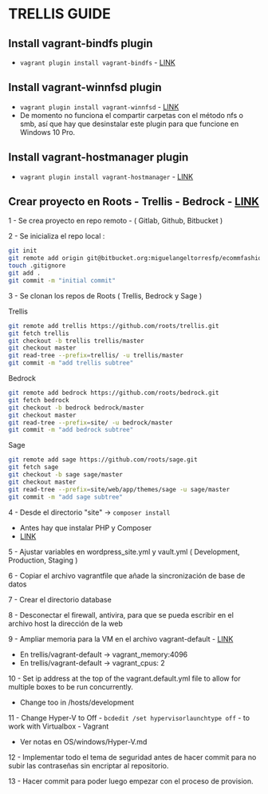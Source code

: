 # TRELLIS GUIDE

## Install vagrant-bindfs plugin

* `vagrant plugin install vagrant-bindfs` - [LINK](https://github.com/gael-ian/vagrant-bindfs)

## Install vagrant-winnfsd plugin

* `vagrant plugin install vagrant-winnfsd` - [LINK](https://github.com/winnfsd/vagrant-winnfsd)
* De momento no funciona el compartir carpetas con el método nfs o smb, así que hay que desinstalar este plugin para que funcione en Windows 10 Pro.

## Install vagrant-hostmanager plugin

* `vagrant plugin install vagrant-hostmanager` - [LINK](https://github.com/devopsgroup-io/vagrant-hostmanager)

## Crear proyecto en Roots - Trellis - Bedrock - [LINK](http://chrisknightindustries.com/2015/11/24/git-subtrees-for-trellis-workflow.html)

1 - Se crea proyecto en repo remoto - ( Gitlab, Github, Bitbucket )

2 - Se inicializa el repo local :

  ```bash
  git init
  git remote add origin git@bitbucket.org:miguelangeltorresfp/ecommfashion.es.git
  touch .gitignore
  git add .
  git commit -m "initial commit"
  ```

3 - Se clonan los repos de Roots ( Trellis, Bedrock y Sage )

Trellis

```bash
git remote add trellis https://github.com/roots/trellis.git
git fetch trellis
git checkout -b trellis trellis/master
git checkout master
git read-tree --prefix=trellis/ -u trellis/master
git commit -m "add trellis subtree"
```

Bedrock

```bash
git remote add bedrock https://github.com/roots/bedrock.git
git fetch bedrock
git checkout -b bedrock bedrock/master
git checkout master
git read-tree --prefix=site/ -u bedrock/master
git commit -m "add bedrock subtree"
```

Sage

```bash
git remote add sage https://github.com/roots/sage.git
git fetch sage
git checkout -b sage sage/master
git checkout master
git read-tree --prefix=site/web/app/themes/sage -u sage/master
git commit -m "add sage subtree"
```

4 - Desde el directorio "site" -> `composer install`
  
* Antes hay que instalar PHP y Composer
* [LINK](http://kizu514.com/blog/install-php7-and-composer-on-windows-10/)

5 - Ajustar variables en wordpress_site.yml y vault.yml ( Development, Production, Staging )

6 - Copiar el archivo vagrantfile que añade la sincronización de base de datos

7 - Crear el directorio database

8 - Desconectar el firewall, antivira, para que se pueda escribir en el archivo host la dirección de la web

9 - Ampliar memoria para la VM en el archivo vagrant-default - [LINK](https://medium.com/@payter/how-to-setup-trellis-wordpress-installation-on-windows-for-php-storm-easiest-setup-7cafb570559f)

* En trellis/vagrant-default -> vagrant_memory:4096
* En trellis/vagrant-default -> vagrant_cpus: 2

10 - Set ip address at the top of the vagrant.default.yml file to allow for multiple boxes to be run concurrently.
  
* Change too in /hosts/development

11 - Change Hyper-V to Off - `bcdedit /set hypervisorlaunchtype off` - to work with Virtualbox - Vagrant

* Ver notas en OS/windows/Hyper-V.md

12 - Implementar todo el tema de seguridad antes de hacer commit para no subir las contraseñas sin encriptar al repositorio.

13 - Hacer commit para poder luego empezar con el proceso de provision.
